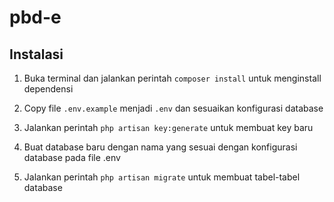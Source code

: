 # pbd-e

## Instalasi

1. Buka terminal dan jalankan perintah `composer install` untuk menginstall dependensi 

2. Copy file `.env.example` menjadi `.env` dan sesuaikan konfigurasi database

3. Jalankan perintah `php artisan key:generate` untuk membuat key baru

4. Buat database baru dengan nama yang sesuai dengan konfigurasi database pada file .env 

5. Jalankan perintah `php artisan migrate` untuk membuat tabel-tabel database